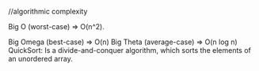 //algorithmic complexity

Big O (worst-case) => O(n^2).

Big Omega (best-case) => O(n) Big Theta (average-case) => O(n log n)
QuickSort: Is a divide-and-conquer algorithm, which sorts the elements of an unordered array.
